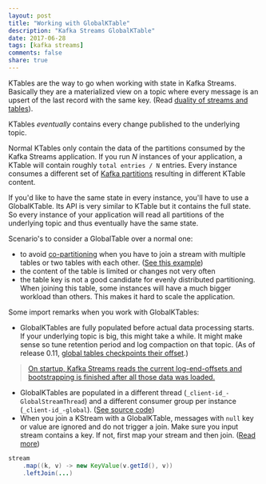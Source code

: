 ```yaml
---
layout: post
title: "Working with GlobalKTable"
description: "Kafka Streams GlobalKTable"
date: 2017-06-28
tags: [kafka streams]
comments: false
share: true
---
```


KTables are the way to go when working with state in Kafka Streams. Basically they are a materialized view on a topic where every message is an upsert of the last record with the same key. (Read [duality of streams and tables](http://docs.confluent.io/current/streams/concepts.html#duality-of-streams-and-tables)). 

KTables *eventually* contains every change published to the underlying topic.

Normal KTables only contain the data of the partitions consumed by the Kafka Streams application. If you run *N* instances of your application, a KTable will contain roughly `total entries / N` entries. Every instance consumes a different set of [Kafka partitions](https://kafka.apache.org/documentation.html#intro_topics) resulting in different KTable content. 

If you'd like to have the same state in every instance, you'll have to use a GlobalKTable. Its API is very similar to KTable but it contains the full state. So every instance of your application will read all partitions of the underlying topic and thus eventually have the same state. 

Scenario's to consider a GlobalTable over a normal one:
* to avoid [co-partitioning](http://docs.confluent.io/current/streams/developer-guide.html#streams-developer-guide-dsl-joins-co-partitioning) when you have to join a stream with multiple tables or two tables with each other. ([See this example](https://cwiki.apache.org/confluence/pages/viewpage.action?pageId=67633649#KIP-99:AddGlobalTablestoKafkaStreams-Example))
* the content of the table is limited or changes not very often
* the table key is not a good candidate for evenly distributed partitioning. When joining this table, some instances will have a much bigger workload than others. This makes it hard to scale the application.

Some import remarks when you work with GlobalKTables:

* GlobalKTables are fully populated before actual data processing starts. If your underlying topic is big, this might take a while. It might make sense so tune retention period and log compaction on that topic. (As of release 0.11, [global tables checkpoints their offset](https://issues.apache.org/jira/browse/KAFKA-5241).)
> [On startup, Kafka Streams reads the current log-end-offsets and bootstrapping is finished after all those data was loaded.](https://stackoverflow.com/questions/44827559/how-does-kafkastreams-determine-whether-a-globalktable-is-fully-populated-while/44829013#44829013)
* GlobalKTables are populated in a different thread (`_client-id_-GlobalStreamThread`) and a different consumer group per instance (`_client-id_-global`). ([See source code](https://github.com/apache/kafka/blob/trunk/streams/src/main/java/org/apache/kafka/streams/KafkaStreams.java#L364)) 
* When you join a KStream with a GlobalKTable, messages with `null` key or value are ignored and do not trigger a join. Make sure you input stream contains a key. If not, first map your stream and then join.
([Read more](http://docs.confluent.io/current/streams/developer-guide.html#kstream-globalktable-join))


```java
stream
    .map((k, v) -> new KeyValue(v.getId(), v))
    .leftJoin(...)
```
